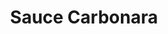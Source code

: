 ---
layout: blog
permalink: /sauce-carbonara/
pagedesc: Sauce Carbonara
title: Sauce Carbonara
headline: Sauce Carbonara
thumbnail: /wp-content/images/sauce-carbonara.jpg
datafile: sauce-carbonara
tags: [Hauptspeise, Pasta, Sauce] #Tags
portionen: 2
gesamtzeitaufwand: 30 Minuten
zeitaufwandvorbereitung: 15 Minuten
zeitaufwandzubereitung: 15 Minuten
htmlbeforeheadend: blog/htmlbeforeheadend.html
htmlbeforebodyend: blog/htmlbeforebodyend.html
---
